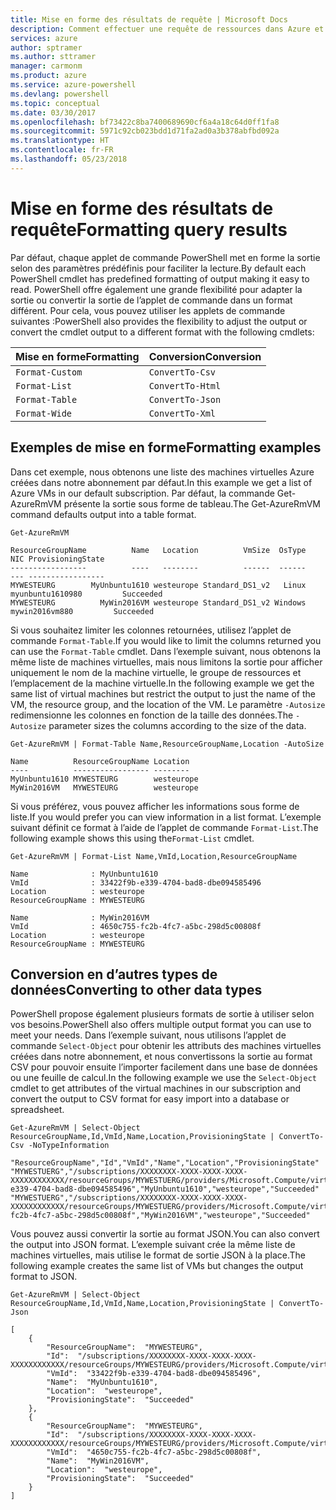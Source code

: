 ```yaml
---
title: Mise en forme des résultats de requête | Microsoft Docs
description: Comment effectuer une requête de ressources dans Azure et mettre en forme les résultats.
services: azure
author: sptramer
ms.author: sttramer
manager: carmonm
ms.product: azure
ms.service: azure-powershell
ms.devlang: powershell
ms.topic: conceptual
ms.date: 03/30/2017
ms.openlocfilehash: bf73422c8ba7400689690cf6a4a18c64d0ff1fa8
ms.sourcegitcommit: 5971c92cb023bdd1d71fa2ad0a3b378abfbd092a
ms.translationtype: HT
ms.contentlocale: fr-FR
ms.lasthandoff: 05/23/2018
---
```

# <a name="formatting-query-results"></a><span data-ttu-id="f72d4-103">Mise en forme des résultats de requête</span><span class="sxs-lookup"><span data-stu-id="f72d4-103">Formatting query results</span></span>

<span data-ttu-id="f72d4-104">Par défaut, chaque applet de commande PowerShell met en forme la sortie selon des paramètres prédéfinis pour faciliter la lecture.</span><span class="sxs-lookup"><span data-stu-id="f72d4-104">By default each PowerShell cmdlet has predefined formatting of output making it easy to read.</span></span>  <span data-ttu-id="f72d4-105">PowerShell offre également une grande flexibilité pour adapter la sortie ou convertir la sortie de l’applet de commande dans un format différent. Pour cela, vous pouvez utiliser les applets de commande suivantes :</span><span class="sxs-lookup"><span data-stu-id="f72d4-105">PowerShell also provides the flexibility to adjust the output or convert the cmdlet output to a different format with the following cmdlets:</span></span>

| <span data-ttu-id="f72d4-106">Mise en forme</span><span class="sxs-lookup"><span data-stu-id="f72d4-106">Formatting</span></span>      | <span data-ttu-id="f72d4-107">Conversion</span><span class="sxs-lookup"><span data-stu-id="f72d4-107">Conversion</span></span>       |
|-----------------|------------------|
| `Format-Custom` | `ConvertTo-Csv`  |
| `Format-List`   | `ConvertTo-Html` |
| `Format-Table`  | `ConvertTo-Json` |
| `Format-Wide`   | `ConvertTo-Xml`  |

## <a name="formatting-examples"></a><span data-ttu-id="f72d4-108">Exemples de mise en forme</span><span class="sxs-lookup"><span data-stu-id="f72d4-108">Formatting examples</span></span>

<span data-ttu-id="f72d4-109">Dans cet exemple, nous obtenons une liste des machines virtuelles Azure créées dans notre abonnement par défaut.</span><span class="sxs-lookup"><span data-stu-id="f72d4-109">In this example we get a list of Azure VMs in our default subscription.</span></span>  <span data-ttu-id="f72d4-110">Par défaut, la commande Get-AzureRmVM présente la sortie sous forme de tableau.</span><span class="sxs-lookup"><span data-stu-id="f72d4-110">The Get-AzureRmVM command defaults output into a table format.</span></span>

```azurepowershell-interactive
Get-AzureRmVM
```

```output
ResourceGroupName          Name   Location          VmSize  OsType              NIC ProvisioningState
-----------------          ----   --------          ------  ------              --- -----------------
MYWESTEURG        MyUnbuntu1610 westeurope Standard_DS1_v2   Linux myunbuntu1610980         Succeeded
MYWESTEURG          MyWin2016VM westeurope Standard_DS1_v2 Windows   mywin2016vm880         Succeeded
```

<span data-ttu-id="f72d4-111">Si vous souhaitez limiter les colonnes retournées, utilisez l’applet de commande `Format-Table`.</span><span class="sxs-lookup"><span data-stu-id="f72d4-111">If you would like to limit the columns returned you can use the `Format-Table` cmdlet.</span></span> <span data-ttu-id="f72d4-112">Dans l’exemple suivant, nous obtenons la même liste de machines virtuelles, mais nous limitons la sortie pour afficher uniquement le nom de la machine virtuelle, le groupe de ressources et l’emplacement de la machine virtuelle.</span><span class="sxs-lookup"><span data-stu-id="f72d4-112">In the following example we get the same list of virtual machines but restrict the output to just the name of the VM, the resource group, and the location of the VM.</span></span>  <span data-ttu-id="f72d4-113">Le paramètre `-Autosize` redimensionne les colonnes en fonction de la taille des données.</span><span class="sxs-lookup"><span data-stu-id="f72d4-113">The `-Autosize` parameter sizes the columns according to the size of the data.</span></span>

```azurepowershell-interactive
Get-AzureRmVM | Format-Table Name,ResourceGroupName,Location -AutoSize
```

```output
Name          ResourceGroupName Location
----          ----------------- --------
MyUnbuntu1610 MYWESTEURG        westeurope
MyWin2016VM   MYWESTEURG        westeurope
```

<span data-ttu-id="f72d4-114">Si vous préférez, vous pouvez afficher les informations sous forme de liste.</span><span class="sxs-lookup"><span data-stu-id="f72d4-114">If you would prefer you can view information in a list format.</span></span> <span data-ttu-id="f72d4-115">L’exemple suivant définit ce format à l’aide de l’applet de commande `Format-List`.</span><span class="sxs-lookup"><span data-stu-id="f72d4-115">The following example shows this using the`Format-List` cmdlet.</span></span>

```azurepowershell-interactive
Get-AzureRmVM | Format-List Name,VmId,Location,ResourceGroupName
```

```output
Name              : MyUnbuntu1610
VmId              : 33422f9b-e339-4704-bad8-dbe094585496
Location          : westeurope
ResourceGroupName : MYWESTEURG

Name              : MyWin2016VM
VmId              : 4650c755-fc2b-4fc7-a5bc-298d5c00808f
Location          : westeurope
ResourceGroupName : MYWESTEURG
```

## <a name="converting-to-other-data-types"></a><span data-ttu-id="f72d4-116">Conversion en d’autres types de données</span><span class="sxs-lookup"><span data-stu-id="f72d4-116">Converting to other data types</span></span>

<span data-ttu-id="f72d4-117">PowerShell propose également plusieurs formats de sortie à utiliser selon vos besoins.</span><span class="sxs-lookup"><span data-stu-id="f72d4-117">PowerShell also offers multiple output format you can use to meet your needs.</span></span>  <span data-ttu-id="f72d4-118">Dans l’exemple suivant, nous utilisons l’applet de commande `Select-Object` pour obtenir les attributs des machines virtuelles créées dans notre abonnement, et nous convertissons la sortie au format CSV pour pouvoir ensuite l’importer facilement dans une base de données ou une feuille de calcul.</span><span class="sxs-lookup"><span data-stu-id="f72d4-118">In the following example we use the `Select-Object` cmdlet to get attributes of the virtual machines in our subscription and convert the output to CSV format for easy import into a database or spreadsheet.</span></span>

```azurepowershell-interactive
Get-AzureRmVM | Select-Object ResourceGroupName,Id,VmId,Name,Location,ProvisioningState | ConvertTo-Csv -NoTypeInformation
```

```output
"ResourceGroupName","Id","VmId","Name","Location","ProvisioningState"
"MYWESTUERG","/subscriptions/XXXXXXXX-XXXX-XXXX-XXXX-XXXXXXXXXXXX/resourceGroups/MYWESTUERG/providers/Microsoft.Compute/virtualMachines/MyUnbuntu1610","33422f9b-e339-4704-bad8-dbe094585496","MyUnbuntu1610","westeurope","Succeeded"
"MYWESTUERG","/subscriptions/XXXXXXXX-XXXX-XXXX-XXXX-XXXXXXXXXXXX/resourceGroups/MYWESTUERG/providers/Microsoft.Compute/virtualMachines/MyWin2016VM","4650c755-fc2b-4fc7-a5bc-298d5c00808f","MyWin2016VM","westeurope","Succeeded"
```

<span data-ttu-id="f72d4-119">Vous pouvez aussi convertir la sortie au format JSON.</span><span class="sxs-lookup"><span data-stu-id="f72d4-119">You can also convert the output into JSON format.</span></span>  <span data-ttu-id="f72d4-120">L’exemple suivant crée la même liste de machines virtuelles, mais utilise le format de sortie JSON à la place.</span><span class="sxs-lookup"><span data-stu-id="f72d4-120">The following example creates the same list of VMs but changes the output format to JSON.</span></span>

```azurepowershell-interactive
Get-AzureRmVM | Select-Object ResourceGroupName,Id,VmId,Name,Location,ProvisioningState | ConvertTo-Json
```

```output
[
    {
        "ResourceGroupName":  "MYWESTEURG",
        "Id":  "/subscriptions/XXXXXXXX-XXXX-XXXX-XXXX-XXXXXXXXXXXX/resourceGroups/MYWESTEURG/providers/Microsoft.Compute/virtualMachines/MyUnbuntu1610",
        "VmId":  "33422f9b-e339-4704-bad8-dbe094585496",
        "Name":  "MyUnbuntu1610",
        "Location":  "westeurope",
        "ProvisioningState":  "Succeeded"
    },
    {
        "ResourceGroupName":  "MYWESTEURG",
        "Id":  "/subscriptions/XXXXXXXX-XXXX-XXXX-XXXX-XXXXXXXXXXXX/resourceGroups/MYWESTEURG/providers/Microsoft.Compute/virtualMachines/MyWin2016VM",
        "VmId":  "4650c755-fc2b-4fc7-a5bc-298d5c00808f",
        "Name":  "MyWin2016VM",
        "Location":  "westeurope",
        "ProvisioningState":  "Succeeded"
    }
]
```
